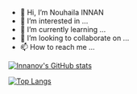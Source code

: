 - 👋 Hi, I’m Nouhaila INNAN
- 👀 I’m interested in ...
- 🌱 I’m currently learning ...
- 💞️ I’m looking to collaborate on ...
- 📫 How to reach me ...

<!---
Innanov/Innanov is a ✨ special ✨ repository because its `README.md` (this file) appears on your GitHub profile.
You can click the Preview link to take a look at your changes.
--->
[![Innanov's GitHub stats](https://github-readme-stats.vercel.app/api?username=Innanov)](https://github.com/Innanov/github-readme-stats)

[![Top Langs](https://github-readme-stats.vercel.app/api/top-langs/?username=Innanov)](https://github.com/Innanov/github-readme-stats)
